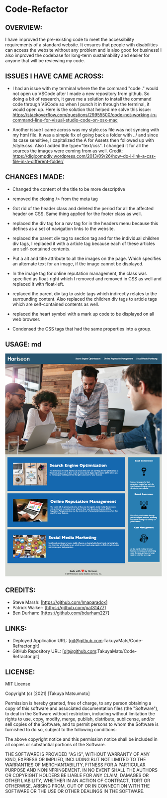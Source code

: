 # Code-Refactor

## OVERVIEW:
I have improved the pre-existing code to meet the accessibility requirements of a standard website. It ensures that people with disabilities can access the website without any problem and is also good for business! I also improved the codebase for long-term sustainability and easier for anyone that will be reviewing my code.

## ISSUES I HAVE CAME ACROSS:

* I had an issue with my terminal where the the command "code ." would not open up VSCode after I made a new repository from github. So doing a bit of research, it gave me a solution to install the command code through VSCode so when I punch it in through the terminal, it would open up. Here is the solution that helped me solve this issue: https://stackoverflow.com/questions/29955500/code-not-working-in-command-line-for-visual-studio-code-on-osx-mac

* Another issue I came across was my style.css file was not syncing with my html file. It was a simple fix of going back a folder with ../ and since its case sensitive, I capitalized the A for Assets then followed up with /style.css. Also I added the type="text/css". I changed it for all the sources the images were coming from as well. Credit: https://digicompdiy.wordpress.com/2013/09/26/how-do-i-link-a-css-file-in-a-different-folder/

## CHANGES I MADE:

- Changed the content of the title to be more descriptive

- removed the closing /> from the meta tag

- Got rid of the header class and deleted the period for all the affected header on CSS. Same thing applied for the footer class as well. 

- replaced the div tag for a nav tag for in the headers menu because this defines as a set of navigation links to the website.

- replaced the parent div tag to section tag and for the individual children div tags, I replaced it with a article tag because each of these articles are self-contained contents. 

- Put a alt and title attribute to all the images on the page. Which specifies an alternate text for an image, if the image cannot be displayed.

- In the image tag for online reputation management, the class was specified as float-right which I removed and removed in CSS as well and replaced it with float-left.

- replaced the parent div tag to aside tags which indirectly relates to the surrounding content. Also replaced the children div tags to article tags which are self-contained contents as well.

- replaced the heart symbol with a mark up code to be displayed on all web browser.

- Condensed the CSS tags that had the same properties into a group. 

## USAGE: md 
![Refactored website](Images/screenshot.png)

## CREDITS:
- Steve Marsh: [https://github.com/Imaparadox]
- Patrick Walker: [https://github.com/pat31477]
- Ben Durham: [https://github.com/bdurham227]

## LINKS:
- Deployed Application URL: [git@github.com:TakuyaMats/Code-Refractor.git]
- GitHub Repository URL: [git@github.com:TakuyaMats/Code-Refractor.git]

## LICENSE:
MIT License

Copyright (c) [2021] [Takuya Matsumoto]

Permission is hereby granted, free of charge, to any person obtaining a copy
of this software and associated documentation files (the "Software"), to deal
in the Software without restriction, including without limitation the rights
to use, copy, modify, merge, publish, distribute, sublicense, and/or sell
copies of the Software, and to permit persons to whom the Software is
furnished to do so, subject to the following conditions:

The above copyright notice and this permission notice shall be included in all
copies or substantial portions of the Software.

THE SOFTWARE IS PROVIDED "AS IS", WITHOUT WARRANTY OF ANY KIND, EXPRESS OR
IMPLIED, INCLUDING BUT NOT LIMITED TO THE WARRANTIES OF MERCHANTABILITY,
FITNESS FOR A PARTICULAR PURPOSE AND NONINFRINGEMENT. IN NO EVENT SHALL THE
AUTHORS OR COPYRIGHT HOLDERS BE LIABLE FOR ANY CLAIM, DAMAGES OR OTHER
LIABILITY, WHETHER IN AN ACTION OF CONTRACT, TORT OR OTHERWISE, ARISING FROM,
OUT OF OR IN CONNECTION WITH THE SOFTWARE OR THE USE OR OTHER DEALINGS IN THE
SOFTWARE.
